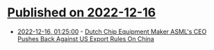 # [Published on 2022-12-16](index.md)

* [2022-12-16, 01:25:00](https://hardware.slashdot.org/story/22/12/15/2244204/dutch-chip-equipment-maker-asmls-ceo-pushes-back-against-us-export-rules-on-china?utm_source=rss1.0mainlinkanon&utm_medium=feed) - [Dutch Chip Equipment Maker ASML's CEO Pushes Back Against US Export Rules On China](https://hardware.slashdot.org/story/22/12/15/2244204/dutch-chip-equipment-maker-asmls-ceo-pushes-back-against-us-export-rules-on-china?utm_source=rss1.0mainlinkanon&utm_medium=feed)
